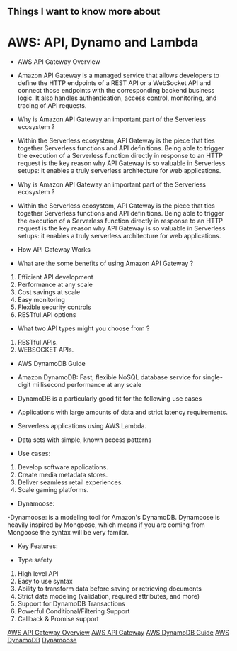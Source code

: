 ## Things I want to know more about

# AWS: API, Dynamo and Lambda

* AWS API Gateway Overview

- Amazon API Gateway is a managed service that allows developers to define the HTTP endpoints of a REST API or a WebSocket API and connect those endpoints with the corresponding backend business logic. It also handles authentication, access control, monitoring, and tracing of API requests.

- Why is Amazon API Gateway an important part of the Serverless ecosystem ?

- Within the Serverless ecosystem, API Gateway is the piece that ties together Serverless functions and API definitions. Being able to trigger the execution of a Serverless function directly in response to an HTTP request is the key reason why API Gateway is so valuable in Serverless setups: it enables a truly serverless architecture for web applications.

- Why is Amazon API Gateway an important part of the Serverless ecosystem ?

- Within the Serverless ecosystem, API Gateway is the piece that ties together Serverless functions and API definitions. Being able to trigger the execution of a Serverless function directly in response to an HTTP request is the key reason why API Gateway is so valuable in Serverless setups: it enables a truly serverless architecture for web applications.

* How API Gateway Works

- What are the some benefits of using Amazon API Gateway ?

1. Efficient API development
2. Performance at any scale
3. Cost savings at scale
4. Easy monitoring
5. Flexible security controls
6. RESTful API options

- What two API types might you choose from ?
1. RESTful APIs.
2. WEBSOCKET APIs.

* AWS DynamoDB Guide

- Amazon DynamoDB: Fast, flexible NoSQL database service for single-digit millisecond performance at any scale

- DynamoDB is a particularly good fit for the following use cases

- Applications with large amounts of data and strict latency requirements.

- Serverless applications using AWS Lambda.

- Data sets with simple, known access patterns

- Use cases:
1. Develop software applications.
2. Create media metadata stores.
3. Deliver seamless retail experiences.
4. Scale gaming platforms.

* Dynamoose:

-Dynamoose: is a modeling tool for Amazon's DynamoDB. Dynamoose is heavily inspired by Mongoose, which means if you are coming from Mongoose the syntax will be very familar.

- Key Features:

- Type safety
1. High level API
2. Easy to use syntax
3. Ability to transform data before saving or retrieving documents
4. Strict data modeling (validation, required attributes, and more)
5. Support for DynamoDB Transactions
6. Powerful Conditional/Filtering Support
7. Callback & Promise support 

[AWS API Gateway Overview](https://www.serverless.com/amazon-api-gateway)
[AWS API Gateway](https://aws.amazon.com/api-gateway/)
[AWS DynamoDB Guide](https://www.dynamodbguide.com/what-is-dynamo-db/)
[AWS DynamoDB](https://aws.amazon.com/dynamodb/)
[Dynamoose](https://dynamoosejs.com/getting_started/Introduction)